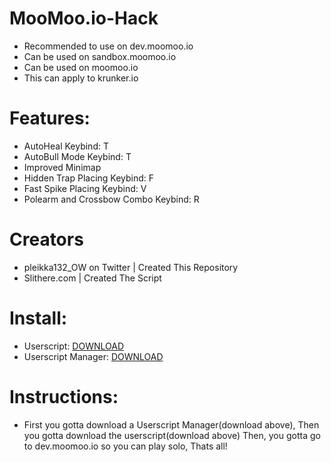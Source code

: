 # MooMoo.io-Hack
- Recommended to use on dev.moomoo.io
- Can be used on sandbox.moomoo.io
- Can be used on moomoo.io
- This can apply to krunker.io
# Features:
- AutoHeal Keybind: T
- AutoBull Mode Keybind: T
- Improved Minimap
- Hidden Trap Placing Keybind: F
- Fast Spike Placing Keybind: V
- Polearm and Crossbow Combo Keybind: R
# Creators
- pleikka132_OW on Twitter | Created This Repository
- Slithere.com | Created The Script
# Install:
- Userscript: [DOWNLOAD](https://github.com/oofdaooffin/MooMoo.io-Hack/raw/master/mod.user.js)
- Userscript Manager: [DOWNLOAD](https://tampermonkey.net)
# Instructions:
- First you gotta download a Userscript Manager(download above), Then you gotta download the userscript(download above) Then, you gotta go to dev.moomoo.io so you can play solo, Thats all!
